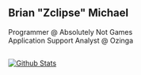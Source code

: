 ## Brian "Zclipse" Michael

Programmer @ Absolutely Not Games\
Application Support Analyst @ Ozinga

##
[![Github Stats](https://github-readme-stats-umber.vercel.app/api?username=zclipsedev&show_icons=true&theme=dark)](#)
